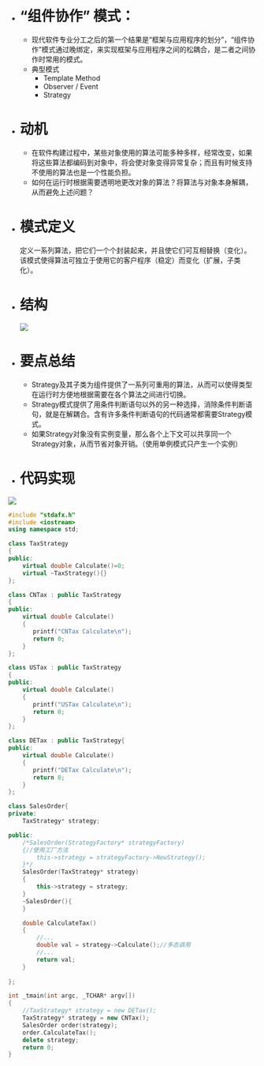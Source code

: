 - # “组件协作” 模式：
    - 现代软件专业分工之后的第一个结果是“框架与应用程序的划分”，“组件协作”模式通过晚绑定，来实现框架与应用程序之间的松耦合，是二者之间协作时常用的模式。
    - 典型模式
        - Template Method
        - Observer / Event
        - Strategy
        
- # 动机
  - 在软件构建过程中，某些对象使用的算法可能多种多样，经常改变，如果将这些算法都编码到对象中，将会使对象变得异常复杂；而且有时候支持不使用的算法也是一个性能负担。
  - 如何在运行时根据需要透明地更改对象的算法？将算法与对象本身解耦，从而避免上述问题？
  
- # 模式定义
  定义一系列算法，把它们一个个封装起来，并且使它们可互相替换（变化）。该模式使得算法可独立于使用它的客户程序（稳定）而变化（扩展，子类化）。
  
- # 结构
  ![](https://github.com/havenow/my-C-plus-plus/blob/master/C%2B%2B%E8%AE%BE%E8%AE%A1%E6%A8%A1%E5%BC%8F/images/%E7%BB%93%E6%9E%84%EF%BC%88Structure%EF%BC%89-strategy.png)  
  
- # 要点总结
  - Strategy及其子类为组件提供了一系列可重用的算法，从而可以使得类型在运行时方便地根据需要在各个算法之间进行切换。
  - Strategy模式提供了用条件判断语句以外的另一种选择，消除条件判断语句，就是在解耦合。含有许多条件判断语句的代码通常都需要Strategy模式。
  - 如果Strategy对象没有实例变量，那么各个上下文可以共享同一个Strategy对象，从而节省对象开销。（使用单例模式只产生一个实例）
  
  
- # 代码实现
![](https://github.com/havenow/my-C-plus-plus/blob/master/C%2B%2B%E8%AE%BE%E8%AE%A1%E6%A8%A1%E5%BC%8F/images/strategy_demo.png)  

```c++
#include "stdafx.h"
#include <iostream>
using namespace std;

class TaxStrategy
{
public:
    virtual double Calculate()=0;
    virtual ~TaxStrategy(){}
};

class CNTax : public TaxStrategy
{
public:
    virtual double Calculate()
	{
       printf("CNTax Calculate\n");
	   return 0;
    }
};

class USTax : public TaxStrategy
{
public:
    virtual double Calculate()
	{
       printf("USTax Calculate\n");
	   return 0;
    }
};

class DETax : public TaxStrategy{
public:
    virtual double Calculate()
	{
       printf("DETax Calculate\n");
	   return 0;
    }
};

class SalesOrder{
private:
    TaxStrategy* strategy;

public:
    /*SalesOrder(StrategyFactory* strategyFactory)
	{//使用工厂方法
        this->strategy = strategyFactory->NewStrategy();
    }*/
	SalesOrder(TaxStrategy* strategy)
	{
		this->strategy = strategy;
	}
    ~SalesOrder(){
    }

    double CalculateTax()
	{
        //...
        double val = strategy->Calculate();//多态调用
        //...
		return val;
    }
    
};

int _tmain(int argc, _TCHAR* argv[])
{
	//TaxStrategy* strategy = new DETax();
	TaxStrategy* strategy = new CNTax();
	SalesOrder order(strategy);
	order.CalculateTax();
	delete strategy;
	return 0;
}


```
